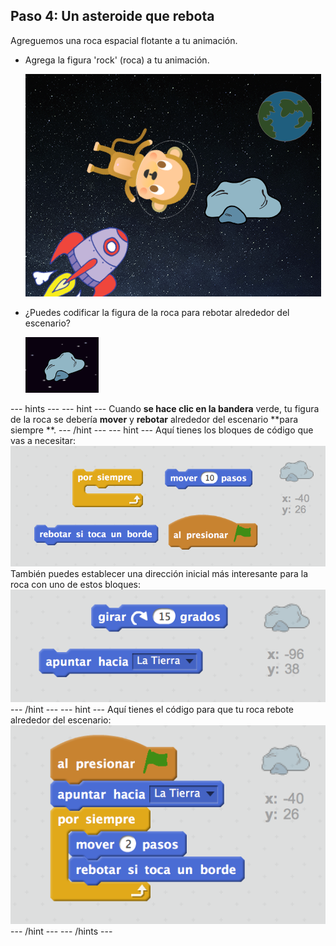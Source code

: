 ## Paso 4: Un asteroide que rebota

Agreguemos una roca espacial flotante a tu animación.

+ Agrega la figura 'rock' (roca) a tu animación.
    
    ![Agregar la figura de una roca](images/space-rock-sprite.png)

+ ¿Puedes codificar la figura de la roca para rebotar alrededor del escenario?
    
    ![Probando una roca que rebota](images/space-bounce-test.png)

--- hints --- --- hint --- Cuando **se hace clic en la bandera** verde, tu figura de la roca se debería **mover** y **rebotar** alrededor del escenario **para siempre **. --- /hint --- --- hint --- Aquí tienes los bloques de código que vas a necesitar: ![Blocks for a bouncing rock](images/space-bounce-blocks.png) También puedes establecer una dirección inicial más interesante para la roca con uno de estos bloques: ![Setting the rock's initial position](images/space-initial-position.png) --- /hint --- --- hint --- Aquí tienes el código para que tu roca rebote alrededor del escenario: ![Code for a bouncing rock](images/space-bounce-code.png) --- /hint --- --- /hints ---